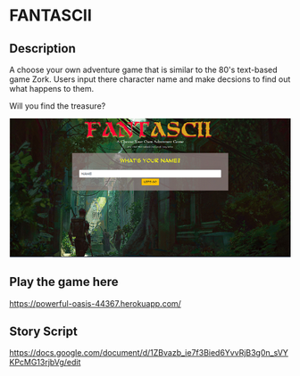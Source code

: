 # FANTASCII

## Description
A choose your own adventure game that is similar to the 80's text-based game Zork. Users input there character name and make decsions to find out what happens to them.

Will you find the treasure?

![Fanascii image](/public/assets/img/home.png)

## Play the game here
https://powerful-oasis-44367.herokuapp.com/

## Story Script
https://docs.google.com/document/d/1ZBvazb_ie7f3Bied6YvvRjB3g0n_sVYKPcMG13rjbVg/edit
